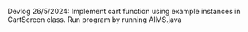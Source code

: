 Devlog 26/5/2024:
  Implement cart function using example instances in CartScreen class.
  Run program by running AIMS.java
